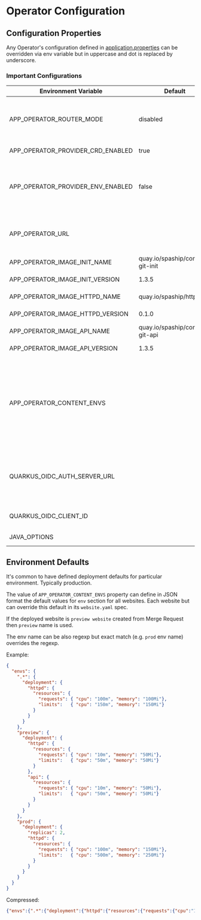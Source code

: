 # Operator Configuration

## Configuration Properties

Any Operator's configuration defined in [application.properties](https://github.com/spaship/operator/blob/main/service/src/main/resources/application.properties)
can be overridden via env variable but in uppercase and dot is replaced by underscore.

### Important Configurations

| Environment Variable | Default | Description |
| ---------------------|---------|-------------|
| APP_OPERATOR_ROUTER_MODE | disabled | Router module. Values: `ingress` or `openshift` or `disabled` |
| APP_OPERATOR_PROVIDER_CRD_ENABLED | true | If `false` CRD is not watched |
| APP_OPERATOR_PROVIDER_ENV_ENABLED | false | If `true` then operator expects website definition via ENV variable. See [example](https://github.com/spaship/operator/blob/main/manifests/config/k8s.yaml#L15) |
| APP_OPERATOR_URL | | Operator's URL - used to generate API links in REST API |
| APP_OPERATOR_IMAGE_INIT_NAME | quay.io/spaship/content-git-init | Init image name |
| APP_OPERATOR_IMAGE_INIT_VERSION | 1.3.5 | Init image version |
| APP_OPERATOR_IMAGE_HTTPD_NAME | quay.io/spaship/httpd | Httpd image name |
| APP_OPERATOR_IMAGE_HTTPD_VERSION | 0.1.0 | Httpd image version |
| APP_OPERATOR_IMAGE_API_NAME | quay.io/spaship/content-git-api | Api image name |
| APP_OPERATOR_IMAGE_API_VERSION | 1.3.5 | Api image version |
| APP_OPERATOR_CONTENT_ENVS | | Operator's website environment overrides. Useful for defining default deployment overrides for particular environments e.g. prod |
| QUARKUS_OIDC_AUTH_SERVER_URL |  | Open ID Connect Auth Server for REST API authentication. See [Complete reference](https://quarkus.io/guides/security-openid-connect#configuring-using-the-application-properties-file) |
| QUARKUS_OIDC_CLIENT_ID |  | Open ID Connect Client ID |
| JAVA_OPTIONS |  | Additional JAVA Options |

## Environment Defaults

It's common to have defined deployment defaults for particular environment. Typically production.

The value of `APP_OPERATOR_CONTENT_ENVS` property can define in JSON format the default values for `env` section for all websites.
Each website but can override this default in its `website.yaml` spec. 

If the deployed website is `preview website` created from Merge Request then `preview` name is used.

The env name can be also regexp but exact match (e.g. `prod` env name) overrides the regexp.

Example:
```json
{
  "envs": {
    ".*": {
      "deployment": {
        "httpd": {
          "resources": {
            "requests": { "cpu": "100m", "memory": "100Mi"},
            "limits":   { "cpu": "150m", "memory": "150Mi"}
          }
        }
      }
    },
    "preview": {
      "deployment": {
        "httpd": {
          "resources": {
            "requests": { "cpu": "10m", "memory": "50Mi"},
            "limits":   { "cpu": "50m", "memory": "50Mi"}
          }
        },
        "api": {
          "resources": {
            "requests": { "cpu": "10m", "memory": "50Mi"},
            "limits":   { "cpu": "50m", "memory": "50Mi"}
          }
        }
      }
    },
    "prod": {
      "deployment": {
        "replicas": 2,
        "httpd": {
          "resources": {
            "requests": { "cpu": "100m", "memory": "150Mi"},
            "limits":   { "cpu": "500m", "memory": "250Mi"}
          }
        }
      }
    }
  }
}
```

Compressed:
```json
{"envs":{".*":{"deployment":{"httpd":{"resources":{"requests":{"cpu":"100m","memory":"100Mi"},"limits":{"cpu":"150m","memory":"150Mi"}}}}},"preview":{"deployment":{"httpd":{"resources":{"requests":{"cpu":"10m","memory":"50Mi"},"limits":{"cpu":"50m","memory":"50Mi"}}},"api":{"resources":{"requests":{"cpu":"10m","memory":"50Mi"},"limits":{"cpu":"50m","memory":"50Mi"}}}}},"prod":{"deployment":{"replicas":2,"httpd":{"resources":{"requests":{"cpu":"100m","memory":"150Mi"},"limits":{"cpu":"500m","memory":"250Mi"}}}}}}}
```